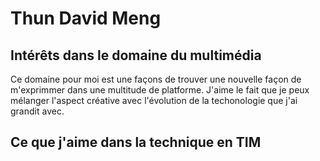 # Thun David Meng

## Intérêts dans le domaine du multimédia
Ce domaine pour moi est une façons de trouver une nouvelle façon de m'exprimmer dans une multitude de platforme. J'aime le fait que je peux mélanger l'aspect créative avec l'évolution de la techonologie que j'ai grandit avec. 
## Ce que j'aime dans la technique en TIM
